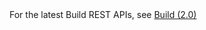 <div class="alert alert-warning">
    For the latest Build REST APIs, see <a href="../../build/overview.md" data-raw-source="[Build (2.0)](../../build/overview.md)">Build (2.0)</a>
</div>
